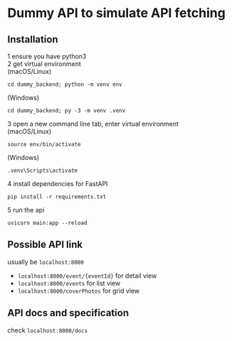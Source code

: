 # Dummy API to simulate API fetching

## Installation
1 ensure you have python3  
2 get virtual environment  
(macOS/Linux)  
```
cd dummy_backend; python -m venv env
```
(Windows)
```
cd dummy_backend; py -3 -m venv .venv
```
3 open a new command line tab, enter virtual environment  
(macOS/Linux)  
```
source env/bin/activate
```
(Windows)
```
.venv\Scripts\activate
```
4 install dependencies for FastAPI 
```
pip install -r requirements.txt
```
5 run the api
```
uvicorn main:app --reload
```

## Possible API link
usually be `localhost:8000`
- `localhost:8000/event/{eventId}` for detail view
- `localhost:8000/events` for list view
- `localhost:8000/coverPhotos` for grid view


## API docs and specification
check `localhost:8000/docs`

